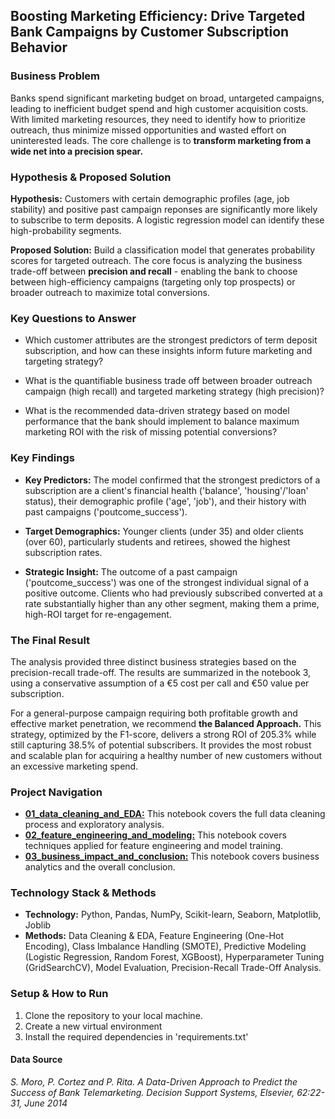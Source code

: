 ## **Boosting Marketing Efficiency: Drive Targeted Bank Campaigns by Customer Subscription Behavior**

### **Business Problem**
Banks spend significant marketing budget on broad, untargeted campaigns, leading to inefficient budget spend and high customer acquisition costs. With limited marketing resources, they need to identify how to prioritize outreach, thus minimize missed opportunities and wasted effort on uninterested leads. The core challenge is to **transform marketing from a wide net into a precision spear.**

### **Hypothesis & Proposed Solution**
**Hypothesis:** Customers with certain demographic profiles (age, job stability) and positive past campaign reponses are significantly more likely to subscribe to term deposits. A logistic regression model can identify these high-probability segments.

**Proposed Solution:** Build a classification model that generates probability scores for targeted outreach. The core focus is analyzing the business trade-off between **precision and recall** - enabling the bank to choose between high-efficiency campaigns (targeting only top prospects) or broader outreach to maximize total conversions.

### **Key Questions to Answer**
- Which customer attributes are the strongest predictors of term deposit subscription, and how can these insights inform future marketing and targeting strategy?

- What is the quantifiable business trade off between broader outreach campaign (high recall) and targeted marketing strategy (high precision)?

- What is the recommended data-driven strategy based on model performance that the bank should implement to balance maximum marketing ROI with the risk of missing potential conversions?

### **Key Findings**
- **Key Predictors:** The model confirmed that the strongest predictors of a subscription are a client's financial health ('balance', 'housing'/'loan' status), their demographic profile ('age', 'job'), and their history with past campaigns ('poutcome_success'). 

- **Target Demographics:** Younger clients (under 35) and older clients (over 60), particularly students and retirees, showed the highest subscription rates.

- **Strategic Insight:** The outcome of a past campaign ('poutcome_success') was one of the strongest individual signal of a positive outcome. Clients who had previously subscribed converted at a rate substantially higher than any other segment, making them a prime, high-ROI target for re-engagement.

### **The Final Result**

The analysis provided three distinct business strategies based on the precision-recall trade-off. The results are summarized in the notebook 3, using a conservative assumption of a €5 cost per call and €50 value per subscription. 

For a general-purpose campaign requiring both profitable growth and effective market penetration, we recommend **the Balanced Approach.** This strategy, optimized by the F1-score, delivers a strong ROI of 205.3% while still capturing 38.5% of potential subscribers. It provides the most robust and scalable plan for acquiring a healthy number of new customers without an excessive marketing spend.

### **Project Navigation**

- [**01_data_cleaning_and_EDA:**](./notebooks/01_data_cleaning_and_EDA.ipynb) This notebook covers the full data cleaning process and exploratory analysis. 
- [**02_feature_engineering_and_modeling:**](./notebooks/02_feature_engineering_and_modeling.ipynb) This notebook covers techniques applied for feature engineering and model training.
- [**03_business_impact_and_conclusion:**](./notebooks/03_business_impact_and_conclusion.ipynb) This notebook covers business analytics and the overall conclusion.

### **Technology Stack & Methods**
- **Technology:** Python, Pandas, NumPy, Scikit-learn, Seaborn, Matplotlib, Joblib
- **Methods:** Data Cleaning & EDA, Feature Engineering (One-Hot Encoding), Class Imbalance Handling (SMOTE), Predictive Modeling (Logistic Regression, Random Forest, XGBoost), Hyperparameter Tuning (GridSearchCV), Model Evaluation, Precision-Recall Trade-Off Analysis.

### **Setup & How to Run**
1. Clone the repository to your local machine.
2. Create a new virtual environment
3. Install the required dependencies in 'requirements.txt'

#### Data Source

*S. Moro, P. Cortez and P. Rita. A Data-Driven Approach to Predict the Success of Bank Telemarketing. Decision Support Systems, Elsevier, 62:22-31, June 2014*